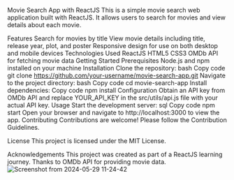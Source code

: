Movie Search App with ReactJS
This is a simple movie search web application built with ReactJS. It allows users to search for movies and view details about each movie.

Features
Search for movies by title
View movie details including title, release year, plot, and poster
Responsive design for use on both desktop and mobile devices
Technologies Used
ReactJS
HTML5
CSS3
OMDb API for fetching movie data
Getting Started
Prerequisites
Node.js and npm installed on your machine
Installation
Clone the repository:
bash
Copy code
git clone https://github.com/your-username/movie-search-app.git
Navigate to the project directory:
bash
Copy code
cd movie-search-app
Install dependencies:
Copy code
npm install
Configuration
Obtain an API key from OMDb API and replace YOUR_API_KEY in the src/utils/api.js file with your actual API key.
Usage
Start the development server:
sql
Copy code
npm start
Open your browser and navigate to http://localhost:3000 to view the app.
Contributing
Contributions are welcome! Please follow the Contribution Guidelines.

License
This project is licensed under the MIT License.

Acknowledgements
This project was created as part of a ReactJS learning journey.
Thanks to OMDb API for providing movie data.
![Screenshot from 2024-05-29 11-24-42](https://github.com/codewithdann0/search-movie/assets/166249731/68bd3e0a-8638-4a1b-aee3-7fec57483236)

